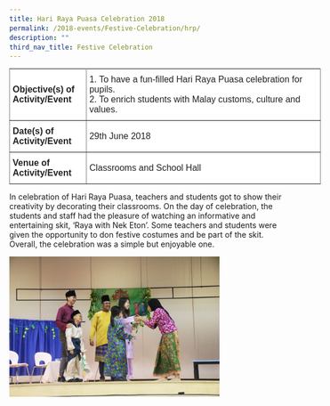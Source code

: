 ```yaml
---
title: Hari Raya Puasa Celebration 2018
permalink: /2018-events/Festive-Celebration/hrp/
description: ""
third_nav_title: Festive Celebration
---
```

<style type="text/css">
.tg  {border-collapse:collapse;border-spacing:0;margin:0px auto;}
.tg td{border-color:black;border-style:solid;border-width:1px;font-family:Arial, sans-serif;font-size:14px;
  overflow:hidden;padding:10px 5px;word-break:normal;}
.tg th{border-color:black;border-style:solid;border-width:1px;font-family:Arial, sans-serif;font-size:14px;
  font-weight:normal;overflow:hidden;padding:10px 5px;word-break:normal;}
.tg .tg-kdpx{background-color:#FFF;border-color:inherit;color:#222;font-size:16px;text-align:left;vertical-align:middle}
.tg .tg-x4x2{background-color:#FFF;border-color:inherit;color:#222;font-size:16px;font-weight:bold;text-align:left;
  vertical-align:middle}
</style>
<table class="tg" style="undefined;table-layout: fixed; width: 560px">
<colgroup>
<col style="width: 138px">
<col style="width: 422px">
</colgroup>
<tbody>
  <tr>
    <td class="tg-x4x2">Objective(s) of Activity/Event</td>
    <td class="tg-kdpx">1.      To have a fun-filled Hari Raya Puasa celebration for pupils.<br>2.      To enrich students with Malay customs, culture and values.</td>
  </tr>
  <tr>
    <td class="tg-x4x2">Date(s) of Activity/Event</td>
    <td class="tg-kdpx">29th June 2018</td>
  </tr>
  <tr>
    <td class="tg-x4x2">Venue of Activity/Event</td>
    <td class="tg-kdpx">Classrooms and School Hall</td>
  </tr>
</tbody>
</table>

In celebration of Hari Raya Puasa, teachers and students got to show their creativity by decorating their classrooms. On the day of celebration, the students and staff had the pleasure of watching an informative and entertaining skit, ‘Raya with Nek Eton’. Some teachers and students were given the opportunity to don festive costumes and be part of the skit. Overall, the celebration was a simple but enjoyable one.


<img src="/images/HRP04.jpeg" 
     style="width:75%">